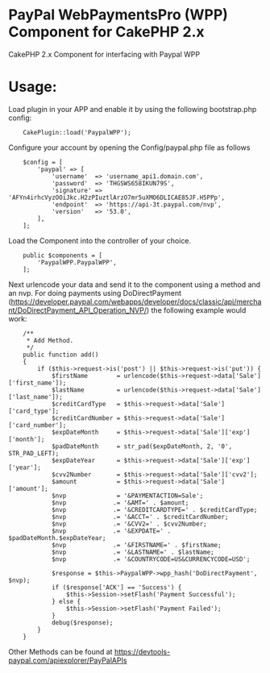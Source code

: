 PayPal WebPaymentsPro (WPP) Component for CakePHP 2.x
===================================

CakePHP 2.x Component for interfacing with Paypal WPP

Usage:
===================================
Load plugin in your APP and enable it by using the following bootstrap.php config:

```
	CakePlugin::load('PaypalWPP');

```

Configure your account by opening the Config/paypal.php file as follows

```
	$config = [
		'paypal' => [
			'username'  => 'username_api1.domain.com',
			'password'  => 'THGSWS658IKUN79S',
			'signature' => 'AFYn4irhcVyzOOiJkc.H2zPIuztlArzO7mr5uXMO6DLICAE85JF.H5PPp',
			'endpoint'  => 'https://api-3t.paypal.com/nvp',
			'version'   => '53.0',
		],
	];
```

Load the Component into the controller of your choice.
```
	public $components = [
		'PaypalWPP.PaypalWPP',
	];
```

Next urlencode your data and send it to the component using a method and an nvp.  For doing payments using DoDirectPayment (https://developer.paypal.com/webapps/developer/docs/classic/api/merchant/DoDirectPayment_API_Operation_NVP/) the following example would work:

```
    /**
     * Add Method.
     */
    public function add()
    {
		if ($this->request->is('post') || $this->request->is('put')) {
			$firstName        = urlencode($this->request->data['Sale']['first_name']);
			$lastName         = urlencode($this->request->data['Sale']['last_name']);
			$creditCardType   = $this->request->data['Sale']['card_type'];
			$creditCardNumber = $this->request->data['Sale']['card_number'];
			$expDateMonth     = $this->request->data['Sale']['exp']['month'];
			$padDateMonth     = str_pad($expDateMonth, 2, '0', STR_PAD_LEFT);
			$expDateYear      = $this->request->data['Sale']['exp']['year'];
			$cvv2Number       = $this->request->data['Sale']['cvv2'];
			$amount           = $this->request->data['Sale']['amount'];
			$nvp              = '&PAYMENTACTION=Sale';
			$nvp             .= '&AMT=' . $amount;
			$nvp             .= '&CREDITCARDTYPE=' . $creditCardType;
			$nvp             .= '&ACCT=' . $creditCardNumber;
			$nvp             .= '&CVV2=' . $cvv2Number;
			$nvp             .= '&EXPDATE=' . $padDateMonth.$expDateYear;
			$nvp             .= '&FIRSTNAME=' . $firstName;
			$nvp             .= '&LASTNAME=' . $lastName;
			$nvp             .= '&COUNTRYCODE=US&CURRENCYCODE=USD';

			$response = $this->PaypalWPP->wpp_hash('DoDirectPayment', $nvp);
			if ($response['ACK'] == 'Success') {
				$this->Session->setFlash('Payment Successful');
			} else {
				$this->Session->setFlash('Payment Failed');
			}
			debug($response);
		}
	}
```

Other Methods can be found at https://devtools-paypal.com/apiexplorer/PayPalAPIs
